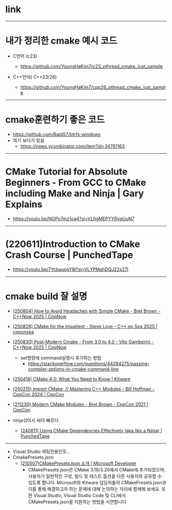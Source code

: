 # link

<hr />

# 내가 정리한 cmake 예시 코드
- C언어 (c23)
  - https://github.com/YoungHaKim7/c23_pthread_cmake_just_sample

- C++언어( C++23/26)
  - https://github.com/YoungHaKim7/cpp26_pthread_cmake_just_sample

<hr />

# cmake훈련하기 좋은 코드
- https://github.com/RaldS7/btrfs-windows
- 여기 보다가 찾음
  - https://news.ycombinator.com/item?id=34781163

<hr />

# CMake Tutorial for Absolute Beginners - From GCC to CMake including Make and Ninja | Gary Explains
- https://youtu.be/NGPo7mz1oa4?si=VLhgMEPYYRvqUuN7

<hr />

# (220611)Introduction to CMake Crash Course | PunchedTape
- https://youtu.be/7YcbaupsY8I?si=VLYPMahDQJ22s27l

<hr />

# cmake build 잘 설명
- [(250804) How to Avoid Headaches with Simple CMake - Bret Brown - C++Now 2025 | CppNow](https://youtu.be/xNHKTdnn4fY?si=AKuMXfdIrpggll_P)
- [(250828) CMake for the Impatient - Steve Love - C++ on Sea 2025 | cpponsea](https://youtu.be/t6iV5_plo20?si=hbBFRwxSQKOVlWET)
- [(250830) Post-Modern Cmake - From 3.0 to 4.0 - Vito Gamberini - C++Now 2025 | CppNow](https://youtu.be/K5Kg8TOTKjU?si=hbfYk_m2JjlpmXKg)
  - set명령에 command실행시 추가하는 방법
    - https://stackoverflow.com/questions/44284275/passing-compiler-options-in-cmake-command-line
- [(250418) CMake 4 0: What You Need to Know | Kitware](https://youtu.be/TESpxsilA1k?si=LOCfjoLCeNLeOf3l)
- [(250215) import CMake; // Mastering C++ Modules - Bill Hoffman - CppCon 2024 | CppCon](https://youtu.be/7WK42YSfE9s?si=mmlQQDcx1F5Jb1fZ)
- [(211230) Modern CMake Modules - Bret Brown - CppCon 2021 | CppCon](https://youtu.be/IZXNsim9TWI?si=2C5zzjEMciroNb0V)

- ninja섞어서 써야 빠르다.
  - [(240611) Using CMake Dependencies Effectively (aka like a Ninja) | PunchedTape](https://youtu.be/suSsx9SbXDM?si=aBLT63Zs3IcCBsSL)


<hr />

- Visual Studio 세팅전용인듯..
- CmakePresets.json
  - [(210507)CMakePresets.json 소개 | Microsoft Developer](https://youtu.be/NFbnm1t6Mc4?si=fEynkOaO6XlI1-EF)
    - CMakePresets.json은 CMake 3.19/3.20에서 CMake에 추가되었으며, 사용자가 일반적인 구성, 빌드 및 테스트 옵션을 다른 사용자와 공유할 수 있도록 합니다. Microsoft와 Kitware 담당자들이 CMakePresets.json과 이를 통해 해결하고자 하는 문제에 대해 논의하는 자리에 함께해 보세요. 또한 Visual Studio, Visual Studio Code 및 CLI에서 CMakePresets.json을 지원하는 방법을 시연합니다 
